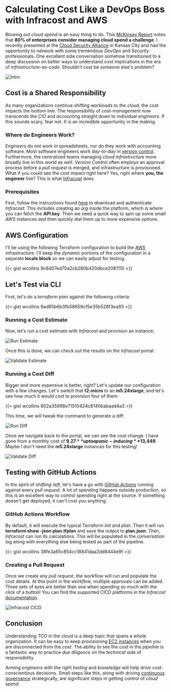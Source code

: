 # Calculating Cost Like a DevOps Boss with Infracost and AWS


Blowing out _cloud spend_ is an easy thing to do. This [McKinsey Report](https://www.mckinsey.com/capabilities/mckinsey-digital/our-insights/unlocking-value-four-lessons-in-cloud-sourcing-and-consumption) notes that **80% of enterprises consider managing cloud spend a challenge**. I recently presented at the [Cloud Security Alliance](https://circle.cloudsecurityalliance.org/kansas-city/home) in Kansas City and had the opportunity to network with some tremendous _DevOps_ and _Security_ professionals. One excellent side conversation somehow transitioned to a deep discussion on better ways to understand cost implications in the era of _infrastructure-as-code_. Shouldn't cost be someone else's problem?

![intro](intro.png "Intro")

## Cost is a Shared Responsibility
As many organizations continue shifting workloads to _the cloud_, the cost impacts the bottom line. The responsibility of _cost-management_ now transcends the _CIO_ and _accounting_ straight down to individual _engineers_. If this sounds scary, fear not. It is an incredible opportunity in the making.

### Where do Engineers Work?
_Engineers_ do not work in spreadsheets, nor do they work with accounting software. Most software engineers work _day-to-day_ in [version control](https://en.wikipedia.org/wiki/Version_control). Furthermore, the centralized teams managing _cloud infrastructure_ more broadly live in this world as well. _Version Control_ often employs an approval process before a _pull request_ is merged, and infrastructure is provisioned. What if you could see the cost impact right here? Yes, right where **you, the engineer** live? This is what [Infracost](https://www.infracost.io/) does.

### Prerequisites
First, follow the instructions found [here](https://github.com/infracost/actions) to download and authenticate _Infracost_. This includes creating an _org_ inside the platform, which is where you can fetch the **API key**. Then we need a quick way to spin up some small _AWS_ instances and then quickly dial them up to more expensive options.

## AWS Configuration
I'll be using the following Terraform configuration to build the [AWS](https://aws.amazon.com/) infrastructure. I'll keep the _dynamic_ portions of the configuration in a separate **locals block** so we can easily adjust for testing.

{{< gist wcollins 9c6d07ed70a2cb280b420dbce2081110 >}}

## Let's Test via CLI
First, let's do a _terraform plan_ against the following criteria:

{{< gist wcollins 6ad85b6b3fb58659cf5e35b528f3ea93 >}}

### Running a Cost Estimate
Now, let's run a cost estimate with _Infracost_ and provision an instance:

![Run Estimate](run-infracost.gif "Run Estimate")

Once this is done, we can check out the results on the _Infracost_ portal:

![Validate Estimate](validate-estimate.gif "Validate Estimate")

### Running a Cost Diff
Bigger and more expensive is better, right? Let's update our configuration with a few changes. Let's switch that **t2.micro** to an **m5.24xlarge**, and let's see how much it would cost to provision four of them:

{{< gist wcollins 602a35998e71510424c8140babaad4a3 >}}

This time, we will tweak the command to generate a diff:

![Run Diff](run-infracost-diff.gif "Run Diff")

Once we navigate back to the portal, we can see the cost change. I have gone from a monthly cost of **$9.27** up to a panic-inducing **$13,449**. Maybe I don't need the **m5.24xlarge** instances for this testing!

![Validate Diff](validate-estimate-diff.gif "Validate Diff")

## Testing with GitHub Actions
In the spirit of _shifting-left_, let's have a go with [GitHub Actions](https://docs.github.com/en/actions) running against every _pull request_. A lot of spending happens outside production, so this is an excellent way to control spending right at the source. If something doesn't get deployed, it can't cost you anything.

### GitHub Actions Workflow
By default, it will execute the typical Terraform _init_ and _plan_. Then it will run **terraform show -json plan.tfplan** and save the output to **plan.json**. Then, _Infracost_ can run its calculations. This will be populated in the _conversation_ log along with everything else being tested as part of the pipeline.

{{< gist wcollins 38fe3a65c854cc18841daa2dd8444e9f >}}

### Creating a Pull Request
Once we create any _pull request_, the workflow will run and populate the cost details. At this point in the _workflow_, multiple approvals can be added. Three sets of eyes are better than one when spending so much with the click of a button! You can find the supported CICD platforms in the _Infracost_ [documentation](https://www.infracost.io/docs/integrations/cicd/).

![Infracost CICD](infracost-cicd.gif "CICD")

## Conclusion
Understanding _TCO_ in the cloud is a deep topic that spans a whole organization. It can be easy to keep provisioning [EC2 instances](https://aws.amazon.com/ec2/instance-types/) when you are disconnected from the _cost_. The ability to see the cost in the _pipeline_ is a fantastic way to practice _due diligence_ on the _technical_ side of responsibility.

Arming _engineers_ with the right _tooling_ and _knowledge_ will help drive cost-conscientious decisions. Small steps like this, along with driving [continuous governance](https://aws.amazon.com/blogs/training-and-certification/aws-partners-learn-how-to-establish-continuous-governance-and-management-at-scale/) strategically, are significant steps in getting control of _cloud spend_.
